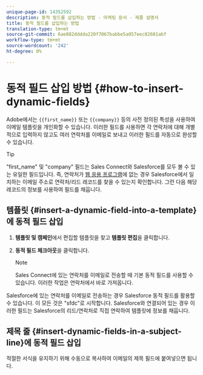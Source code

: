 ```yaml
---
unique-page-id: 14352592
description: 동적 필드를 삽입하는 방법 - 마케팅 문서 - 제품 설명서
title: 동적 필드를 삽입하는 방법
translation-type: tm+mt
source-git-commit: 6ae882dddda220f7067babbe5a057eec82601abf
workflow-type: tm+mt
source-wordcount: '242'
ht-degree: 0%

---
```



# 동적 필드 삽입 방법 {#how-to-insert-dynamic-fields}

Adobe에서는 `{{first_name}}` 또는 `{{company}}` 등의 사전 정의된 특성을 사용하여 이메일 템플릿을 개인화할 수 있습니다. 이러한 필드를 사용하면 각 연락처에 대해 개별적으로 입력하지 않고도 여러 연락처를 이메일로 보내고 이러한 필드를 자동으로 완성할 수 있습니다.

>[!TIP]
>
>&quot;first_name&quot; 및 &quot;company&quot; 필드는 Sales Connect와 Salesforce를 모두 볼 수 있는 유일한 필드입니다. 즉, 연락처가 [웹 응용 프로그램](https://toutapp.com/login)에 없는 경우 Salesforce에서 일치하는 이메일 주소로 연락처/리드 레코드를 찾을 수 있는지 확인합니다. 그런 다음 해당 레코드의 정보를 사용하여 필드를 채웁니다.

## 템플릿 {#insert-a-dynamic-field-into-a-template}에 동적 필드 삽입

1. **템플릿 및 캠페인**&#x200B;에서 편집할 템플릿을 찾고 **템플릿 편집**&#x200B;을 클릭합니다.

1. **동적 필드 체크아웃**&#x200B;을 클릭합니다.

   >[!NOTE]
   >
   >Sales Connect에 있는 연락처를 이메일로 전송할 때 기본 동적 필드를 사용할 수 있습니다. 이러한 작업은 연락처에서 바로 가져옵니다.

Salesforce에 있는 연락처를 이메일로 전송하는 경우 Salesforce 동적 필드를 활용할 수 있습니다. 이 모든 것은 &quot;sfdc&quot;로 시작합니다. Salesforce와 연결되어 있는 경우 이러한 필드는 Salesforce의 리드/연락처로 직접 연락하여 템플릿에 정보를 채웁니다.

## 제목 줄 {#insert-dynamic-fields-in-a-subject-line}에 동적 필드 삽입

적절한 서식을 유지하기 위해 수동으로 복사하여 이메일의 제목 필드에 붙여넣으면 됩니다.
